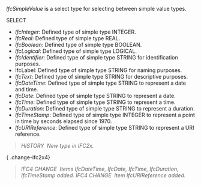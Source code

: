 _IfcSimpleValue_ is a select type for selecting between simple value types.

SELECT

*  _IfcInteger_: Defined type of simple type INTEGER. 
*  _IfcReal_: Defined type of simple type REAL. 
*  _IfcBoolean_: Defined type of simple type BOOLEAN. 
*  _IfcLogical_: Defined type of simple type LOGICAL. 
*  _IfcIdentifier_: Defined type of simple type STRING for identification purposes. 
* IfcLabel: Defined type of simple type STRING for naming purposes. 
*  _IfcText_: Defined type of simple type STRING for descriptive purposes. 
*  _IfcDateTime_: Defined type of simple type STRING to represent a date and time. 
*  _IfcDate_: Defined type of simple type STRING to represent a date. 
*  _IfcTime_: Defined type of simple type STRING to represent a time. 
*  _IfcDuration_: Defined type of simple type STRING to represent a duration. 
*  _IfcTimeStamp_: Defined type of simple type INTEGER to represent a point in time by seconds elapsed since 1970. 
*  _IfcURIReference_: Defined type of simple type STRING to represent a URI reference. 

> _HISTORY&nbsp; New type in IFC2x._

{ .change-ifc2x4}
> _IFC4 CHANGE&nbsp; Items _IfcDateTime_,
      _IfcDate_, _IfcTime_, _IfcDuration_,
      _IfcTimeStamp_ added._
> _IFC4 CHANGE&nbsp; Item _IfcURIReference_ added._

